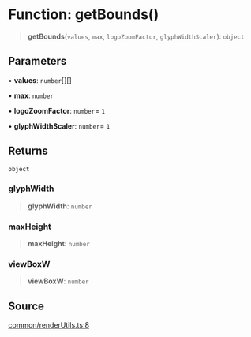 # Function: getBounds()

> **getBounds**(`values`, `max`, `logoZoomFactor`, `glyphWidthScaler`): `object`

## Parameters

• **values**: `number`[][]

• **max**: `number`

• **logoZoomFactor**: `number`= `1`

• **glyphWidthScaler**: `number`= `1`

## Returns

`object`

### glyphWidth

> **glyphWidth**: `number`

### maxHeight

> **maxHeight**: `number`

### viewBoxW

> **viewBoxW**: `number`

## Source

[common/renderUtils.ts:8](https://github.com/riyavsinha/logomakerjs/blob/1a68b30ba77ebc4d7364dc66477b45820dec335d/src/common/renderUtils.ts#L8)

